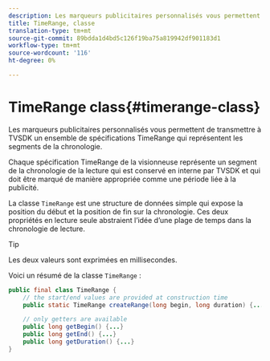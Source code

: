 ```yaml
---
description: Les marqueurs publicitaires personnalisés vous permettent de transmettre à TVSDK un ensemble de spécifications TimeRange qui représentent les segments de la chronologie.
title: TimeRange, classe
translation-type: tm+mt
source-git-commit: 89bdda1d4bd5c126f19ba75a819942df901183d1
workflow-type: tm+mt
source-wordcount: '116'
ht-degree: 0%

---
```



# TimeRange class{#timerange-class}

Les marqueurs publicitaires personnalisés vous permettent de transmettre à TVSDK un ensemble de spécifications TimeRange qui représentent les segments de la chronologie.

<!--<a id="section_42EB6D62627A424ABA250E3246EFEFC3"></a>-->

Chaque spécification TimeRange de la visionneuse représente un segment de la chronologie de la lecture qui est conservé en interne par TVSDK et qui doit être marqué de manière appropriée comme une période liée à la publicité.

La classe `TimeRange` est une structure de données simple qui expose la position du début et la position de fin sur la chronologie. Ces deux propriétés en lecture seule abstraient l’idée d’une plage de temps dans la chronologie de lecture.

>[!TIP]
>
>Les deux valeurs sont exprimées en millisecondes.

Voici un résumé de la classe `TimeRange` :

```java
public final class TimeRange {
    // the start/end values are provided at construction time
    public static TimeRange createRange(long begin, long duration) {...} 

    // only getters are available
    public long getBegin() {...} 
    public long getEnd() {...} 
    public long getDuration() {...}
}
```

